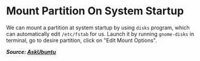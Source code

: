 # Mount Partition On System Startup

We can mount a partition at system startup by using `disks` program, which can automatically edit `/etc/fstab` for us. Launch it by running `gnome-disks` in terminal, go to desire partition, click on "Edit Mount Options".

***Source: [AskUbuntu](https://askubuntu.com/a/375319)***
